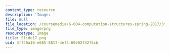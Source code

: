 ```yaml
---
content_type: resource
description: 'Image: '
file: null
file_location: /coursemedia/6-004-computation-structures-spring-2017/3ff40a10e68588174ef469e02742f5cb_Slide17.png
file_type: image/png
resourcetype: Image
title: Slide17.png
uid: 3ff40a10-e685-8817-4ef4-69e02742f5cb
---
```

